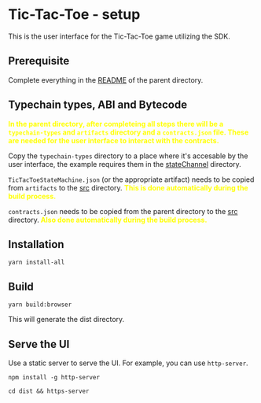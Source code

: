 # Tic-Tac-Toe - setup

This is the user interface for the Tic-Tac-Toe game utilizing the SDK. 


## Prerequisite

Complete everything in the [README](../README.md) of the parent directory. 

## Typechain types, ABI and Bytecode
<b style="color: yellow;">

In the parent directory, after completeing all steps there will be a `typechain-types` and `artifacts` directory and a `contracts.json` file. These are needed for the user interface to interact with the contracts. </b>

Copy the `typechain-types` directory to a place where it's accesable by the user interface, the example requires them in the [stateChannel](./src/stateChannel) directory.

`TicTacToeStateMachine.json` (or the appropriate artifact) needs to be copied from `artifacts` to the [src](./src) directory. <b style="color: yellow;"> This is done automatically during the build process. </b>

`contracts.json` needs to be copied from the parent directory to the [src](./src) directory.<b style="color: yellow;"> Also done automatically during the build process. </b>



## Installation
```shell
yarn install-all
```

## Build

```shell
yarn build:browser
```
This will generate the dist directory.

## Serve the UI
Use a static server to serve the UI. For example, you can use `http-server`.
```shell
npm install -g http-server
```
```shell
cd dist && https-server
```